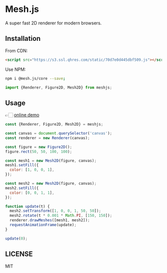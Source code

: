 # Mesh.js

A super fast 2D renderer for modern browsers.

## Installation

From CDN:

```html
<script src="https://s3.ssl.qhres.com/static/70d7e0d445dbf509.js"></script>
```

Use NPM:

```bash
npm i @mesh.js/core --save;
```

```js
import {Renderer, Figure2D, Mesh2D} from meshjs;
```

## Usage

👉🏻 [online demo](https://code.h5jun.com/tedom/edit?html,js,output)

```js
const {Renderer, Figure2D, Mesh2D} = meshjs;

const canvas = document.querySelector('canvas');
const renderer = new Renderer(canvas);

const figure = new Figure2D();
figure.rect(50, 50, 100, 100);

const mesh1 = new Mesh2D(figure, canvas);
mesh1.setFill({
  color: [1, 0, 0, 1],
});

const mesh2 = new Mesh2D(figure, canvas);
mesh2.setFill({
  color: [0, 0, 1, 1],
});

function update(t) {
  mesh2.setTransform([1, 0, 0, 1, 50, 50]);
  mesh2.rotate(t * 0.001 * Math.PI, [150, 150]);
  renderer.drawMeshes([mesh1, mesh2]);
  requestAnimationFrame(update);
}

update(0);
```

## LICENSE

MIT
